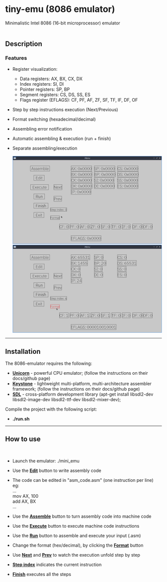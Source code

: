 # tiny-emu (8086 emulator)
Minimalistic Intel 8086 (16-bit microprocessor) emulator
<br></br>
## Description
### Features

- Register visualization:

    - Data registers: AX, BX, CX, DX
    - Index registers: SI, DI
    - Pointer registers: SP, BP
    - Segment registers: CS, DS, SS, ES
    - Flags register (EFLAGS): CF, PF, AF, ZF, SF, TF, IF, DF, OF
- Step by step instructions execution (Next/Previous)
- Format switching (hexadecimal/decimal)
- Assembling error notification
- Automatic assembling & execution (run + finish)
- Separate assembling/execution
<br><br>
![menu](img/menu1.jpg)
![menu](img/menu2.jpg)
---
## Installation

The 8086-emulator requires the following:

- [**Unicorn**](https://www.unicorn-engine.org/) - powerful CPU emulator; (follow the instructions on their docs/github page)
- [**Keystone**](https://www.keystone-engine.org/) - lightweight multi-platform, multi-architecture assembler framework; (follow the instructions on their docs/github page)
- [**SDL**](https://www.libsdl.org/) - cross-platform development library (apt-get install libsdl2-dev libsdl2-image-dev libsdl2-ttf-dev libsdl2-mixer-dev);

Compile the project with the following script: 
- **./run.sh** 
---
## How to use
<br>

- Launch the emulator: ./mini_emu

- Use the <u>**Edit**</u> button to write assembly code

- The code can be edited in "asm_code.asm" (one instruction per line)
    <br> eg:<br> ... <br>mov AX, 100 <br> 
        add AX, BX <br> ...

- Use the <u>**Assemble**</u> button to turn assembly code into machine code

- Use the <u>**Execute**</u> button to execute machine code instructions

- Use the <u>**Run**</u> button to assemble and execute your input (.asm)

- Change the format (hex/decimal), by clicking the <u>**Format**</u> button

- Use <u>**Next**</u> and <u>**Prev**</u> to watch the execution unfold step by step

- <u>**Step index**</u> indicates the current instruction

- <u>**Finish**</u> executes all the steps
